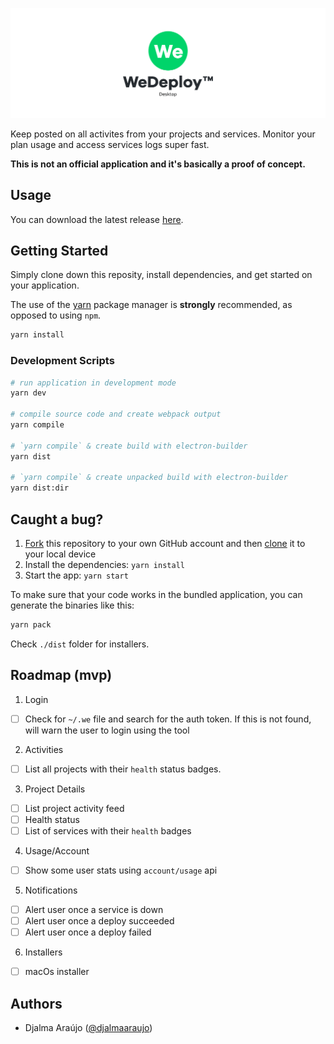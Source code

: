 ![Banner](https://raw.githubusercontent.com/djalmaaraujo/wedeploy-desktop/master/banner.png?token=AAANSjEZcT_bXeWvhmx-ntTGVBqpIhJfks5Z6oIUwA%3D%3D)

Keep posted on all activites from your projects and services. Monitor your plan usage and access services logs super fast.

**This is not an official application and it's basically a proof of concept.**

## Usage

You can download the latest release [here](https://github.com/djalmaaraujo/wedeploy-desktop/releases).


## Getting Started
Simply clone down this reposity, install dependencies, and get started on your application.

The use of the [yarn](https://yarnpkg.com/) package manager is **strongly** recommended, as opposed to using `npm`.

```bash
yarn install
```

### Development Scripts

```bash
# run application in development mode
yarn dev

# compile source code and create webpack output
yarn compile

# `yarn compile` & create build with electron-builder
yarn dist

# `yarn compile` & create unpacked build with electron-builder
yarn dist:dir
```

## Caught a bug?

1. [Fork](https://help.github.com/articles/fork-a-repo/) this repository to your own GitHub account and then [clone](https://help.github.com/articles/cloning-a-repository/) it to your local device
2. Install the dependencies: `yarn install`
3. Start the app: `yarn start`

To make sure that your code works in the bundled application, you can generate the binaries like this:

```bash
yarn pack
```

Check `./dist` folder for installers.

## Roadmap (mvp)

1. Login
- [ ] Check for `~/.we` file and search for the auth token. If this is not found, will warn the user to login using the tool

2. Activities
- [ ] List all projects with their `health` status badges.

3. Project Details
- [ ] List project activity feed
- [ ] Health status
- [ ] List of services with their `health` badges

4. Usage/Account
- [ ] Show some user stats using `account/usage` api

5. Notifications
- [ ] Alert user once a service is down
- [ ] Alert user once a deploy succeeded
- [ ] Alert user once a deploy failed

6. Installers
- [ ] macOs installer


## Authors

- Djalma Araújo ([@djalmaaraujo](https://twitter.com/djalmaaraujo))

